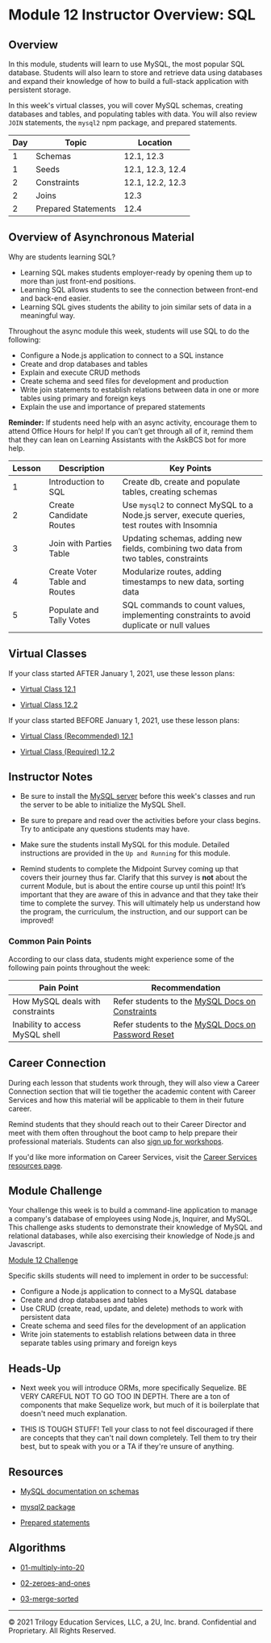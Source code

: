 # Module 12 Instructor Overview: SQL

## Overview

In this module, students will learn to use MySQL, the most popular SQL database. Students will also learn to store and retrieve data using databases and expand their knowledge of how to build a full-stack application with persistent storage.

In this week's virtual classes, you will cover MySQL schemas, creating databases and tables, and populating tables with data. You will also review `JOIN` statements, the `mysql2` npm package, and prepared statements.

| Day | Topic               | Location         |
| --- | ------------------- | ---------------- |
| 1   | Schemas             | 12.1, 12.3       |
| 1   | Seeds               | 12.1, 12.3, 12.4 |
| 2   | Constraints         | 12.1, 12.2, 12.3 |
| 2   | Joins               | 12.3             |
| 2   | Prepared Statements | 12.4             |

## Overview of Asynchronous Material

Why are students learning SQL?

* Learning SQL makes students employer-ready by opening them up to more than just front-end positions.
* Learning SQL allows students to see the connection between front-end and back-end easier.
* Learning SQL gives students the ability to join similar sets of data in a meaningful way.

Throughout the async module this week, students will use SQL to do the following:

* Configure a Node.js application to connect to a SQL instance
* Create and drop databases and tables
* Explain and execute CRUD methods
* Create schema and seed files for development and production
* Write join statements to establish relations between data in one or more tables using primary and foreign keys
* Explain the use and importance of prepared statements

**Reminder:** If students need help with an async activity, encourage them to attend Office Hours for help! If you can’t get through all of it, remind them that they can lean on Learning Assistants with the AskBCS bot for more help.

| Lesson | Description                   | Key Points                                                                                    |
| ------ | ----------------------------- | --------------------------------------------------------------------------------------------- |
| 1      | Introduction to SQL           | Create db, create and populate tables, creating schemas                                       |
| 2      | Create Candidate Routes       | Use `mysql2` to connect MySQL to a Node.js server, execute queries, test routes with Insomnia |
| 3      | Join with Parties Table       | Updating schemas, adding new fields, combining two data from two tables, constraints          |
| 4      | Create Voter Table and Routes | Modularize routes, adding timestamps to new data, sorting data                                |
| 5      | Populate and Tally Votes      | SQL commands to count values, implementing constraints to avoid duplicate or null values      |

## Virtual Classes

If your class started AFTER January 1, 2021, use these lesson plans:

* [Virtual Class 12.1](./12.1-REQUIRED.md)

* [Virtual Class 12.2](./12.2-REQUIRED.md)

If your class started BEFORE January 1, 2021, use these lesson plans:

* [Virtual Class (Recommended) 12.1](./12.1-RECOMMENDED.md)

* [Virtual Class (Required) 12.2](./12.2-REQUIRED.md)

## Instructor Notes

* Be sure to install the [MySQL server](https://dev.mysql.com/downloads/mysql/) before this week's classes and run the server to be able to initialize the MySQL Shell.

* Be sure to prepare and read over the activities before your class begins. Try to anticipate any questions students may have.

* Make sure the students install MySQL for this module. Detailed instructions are provided in the `Up and Running` for this module.

* Remind students to complete the Midpoint Survey coming up that covers their journey thus far. Clarify that this survey is **not** about the current Module, but is about the entire course up until this point! It’s important that they are aware of this in advance and that they take their time to complete the survey. This will ultimately help us understand how the program, the curriculum, the instruction, and our support can be improved!

### Common Pain Points

According to our class data, students might experience some of the following pain points throughout the week:

| Pain Point                       | Recommendation                                                                                                           |
| -------------------------------- | ------------------------------------------------------------------------------------------------------------------------ |
| How MySQL deals with constraints | Refer students to the [MySQL Docs on Constraints](https://dev.mysql.com/doc/refman/8.0/en/constraints.html)              |
| Inability to access MySQL shell  | Refer students to the [MySQL Docs on Password Reset](https://dev.mysql.com/doc/refman/5.7/en/resetting-permissions.html) |

## Career Connection

During each lesson that students work through, they will also view a Career Connection section that will tie together the academic content with Career Services and how this material will be applicable to them in their future career.

Remind students that they should reach out to their Career Director and meet with them often throughout the boot camp to help prepare their professional materials. Students can also [sign up for workshops](https://careerservicesonlineevents.splashthat.com/).

If you'd like more information on Career Services, visit the [Career Services resources page](https://mycareerspot.org/).

## Module Challenge

Your challenge this week is to build a command-line application to manage a company's database of employees using Node.js, Inquirer, and MySQL. This challenge asks students to demonstrate their knowledge of MySQL and relational databases, while also exercising their knowledge of Node.js and Javascript.

[Module 12 Challenge](../../01-Class-Content/12-SQL/02-Challenge/README.md)

Specific skills students will need to implement in order to be successful:

* Configure a Node.js application to connect to a MySQL database
* Create and drop databases and tables
* Use CRUD (create, read, update, and delete) methods to work with persistent data
* Create schema and seed files for the development of an application
* Write join statements to establish relations between data in three separate tables using primary and foreign keys

## Heads-Up

* Next week you will introduce ORMs, more specifically Sequelize. BE VERY CAREFUL NOT TO GO TOO IN DEPTH. There are a ton of components that make Sequelize work, but much of it is boilerplate that doesn't need much explanation.

* THIS IS TOUGH STUFF! Tell your class to not feel discouraged if there are concepts that they can't nail down completely. Tell them to try their best, but to speak with you or a TA if they're unsure of anything.

## Resources

* [MySQL documentation on schemas](https://dev.mysql.com/doc/refman/8.0/en/getting-information.html)

* [mysql2 package](https://www.npmjs.com/package/mysql2)

* [Prepared statements](https://www.npmjs.com/package/mysql2#using-prepared-statements)

## Algorithms

* [01-multiply-into-20](../../01-Class-Content/12-SQL/03-Algorithms/01-multiply-into-20)

* [02-zeroes-and-ones](../../01-Class-Content/12-SQL/03-Algorithms/02-zeroes-and-ones)

* [03-merge-sorted](../../01-Class-Content/12-SQL/03-Algorithms/03-merge-sorted)

---
© 2021 Trilogy Education Services, LLC, a 2U, Inc. brand. Confidential and Proprietary. All Rights Reserved.
